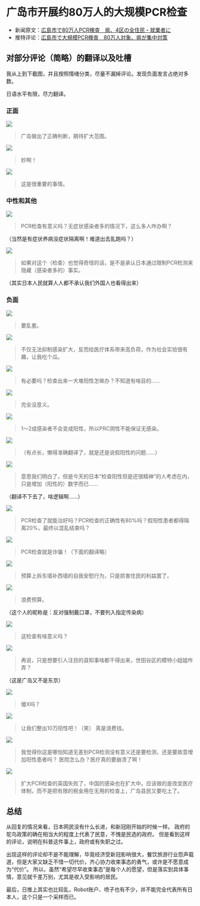 # 广岛市开展约80万人的大规模PCR检查

- 新闻原文：[広島市で80万人PCR検査　県、4区の全住民・就業者に](https://www.nikkei.com/article/DGXZQOJB151GD0V10C21A1000000)
- 推特评论：[広島市で大規模PCR検査　80万人対象、県が集中対策](https://twitter.com/nikkei/status/1349899821088313344)

## 对部分评论（简略）的翻译以及吐槽

我从上到下截图，并且按照情绪分类，尽量不漏掉评论。发现负面发言占绝对多数。

日语水平有限，尽力翻译。

### 正面

![](/img/2021-01-15-18-07-10.png)

> 广岛做出了正确判断，期待扩大范围。

![](/img/2021-01-15-18-11-02.png)

> 妙啊！

![](/img/2021-01-15-18-52-19.png)

> 这是很重要的事情。

### 中性和其他

![](/img/2021-01-15-18-08-54.png)

> PCR检查有意义吗？无症状感染者多的情况下，这么多人咋办啊？

（当然是有症状养病没症状隔离啊！难道出去乱跑吗？）

![](/img/2021-01-15-18-32-30.png)

> 如果对这个（检查）也觉得奇怪的话，是不是承认日本通过限制PCR检测来隐藏（感染者多的）事实。

（其实日本人民就算人人都不承认我们外国人也看得出来）


### 负面

![](/img/2021-01-15-18-10-39.png)

> 要乱套。

![](/img/2021-01-15-18-11-30.png)

> 不仅无法抑制感染扩大，反而给医疗体系带来高负荷，作为社会实验很有趣，让我吃个瓜。

![](/img/2021-01-15-18-12-54.png)

> 有必要吗？检查出来一大堆阳性怎嘛办？不知道有啥目的……

![](/img/2021-01-15-18-15-55.png)

> 完全没意义。

![](/img/2021-01-15-18-16-44.png)

> 1～2成感染者不会变成阳性，所以PRC阴性不能保证无感染。

![](/img/2021-01-15-18-34-04.png)

> （有点长，懒得准确翻译了，就是还是说假阳性的问题……）

![](/img/2021-01-15-18-36-42.png)

> 意思我们明白了，但是今天的日本“检查阳性但是还很精神”的人考虑在内，只是增加（阳性的）数字而已……

（翻译不下去了，啥逻辑啊……）


![](/img/2021-01-15-18-41-15.png)

> PCR检查了就能治好吗？PCR检查的正确性有80%吗？假阳性患者都得隔离20%，最终以混乱结束吗？

![](/img/2021-01-15-18-42-36.png)

> PCR检查就是诈骗！（下面的翻译略）

![](/img/2021-01-15-18-43-13.png)

> 预算上拆东墙补西墙的自我安慰行为，只是损害住民的利益罢了。

![](/img/2021-01-15-18-44-18.png)

> 浪费预算。

（这个人的昵称是：反对强制戴口罩，不要列入指定传染病）

![](/img/2021-01-15-18-45-25.png)

> 这检查有啥意义吗？

![](/img/2021-01-15-18-45-57.png)

> 再说，只是想要引人注目的县知事啥都干得出来，世田谷区的模特小姐姐咋弄？

（这是广岛又不是东京）

![](/img/2021-01-15-18-48-38.png)

> 傻X吗？

![](/img/2021-01-15-18-48-53.png)

> 让我们整出10万阳性吧！（笑）
> 真是浪费钱。


![](/img/2021-01-15-18-49-49.png)

> 我觉得你这是哪怕知道无差别PCR检测没有意义还是要检测，还是要故意增加阳性患者吗？
> 医院怎么办？医疗真的要崩溃了啊！


![](/img/2021-01-15-18-52-37.png)

> 扩大PCR检查的英国失败了，中国的感染也在扩大中。应该做的是改变医疗体制，而不是把有限的税金用在无用的检查上，广岛县民又要吃土了。


## 总结

从回复的情况来看，日本网民没有什么长进，和新冠刚开始的时候一样。
政府的鸵鸟政策的确在相当大的程度上代表了民意，不愧是民选的政府。
但是看到这样的评论，说明在科普这件事上，政府或有失职之过。

出现这样的评论却不是不能理解，毕竟经济受新冠影响很大，餐饮旅游行业怨声载道，但是大家又缺乏不惜一切代价，齐心协力收束事态的勇气，或许是不愿意成为“代价”。
所以，虽然“希望尽早收束事态”是每个人的愿望，但是落实到具体事情，意见就千差万别，尤其是收入受影响的居民。

最后，日推上其实也比较乱，Robot账户、喷子也有不少，并不能完全代表所有日本人，这个只是一个采样而已。
